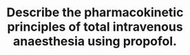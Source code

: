 ---
title: "Describe the pharmacokinetic principles of total intravenous anaesthesia using propofol."
entityType: SAQ
exam: PEX
college: ANZCA
year: 2008
sitting: B
question: 2
passRate: 52
EC_expectedDomains:
- "The essence of the question is for candidates to relate knowledge of the pharmacokinetics of propofol to what is being observed when propofol is being administered for total intravenous anaesthesia."
- "So it is important to explain why the rates of infusion vary at differing times such as at commencement, slightly after commencement and after a long period of infusion through reference to how the body is dealing with propofol."
- "The most points that attracted marks included brief definition of the goal of TIVA i.e. to reach and maintain a central com partm ent serum or effect site concentration of propofol at a level adequate for anaesthesia, descriptions, diagrams and equations which dealt w ith the im portance of an initial infusion providing a loading dose given high lipid solubility and central com partm ent volume of distribution, then the need to allow for redistribution and metabolism and then largely metabolism alone to maintain a steady serum or effect site concentration."
- "Also descriptions of how propofol behaves pharmacokinetically when TIVA is ceased received credit, as well as details of its clearance."
- "Propofol is a highly important drug critical to the practice of anaesthesia so a relatively high standard was expected."
EC_extraCredit:
- "There are many facts, diagrams and equations that attracted marks relating to propofol but the better marks were reserved for candidates who pointed out the significance of this information to what is happening with the syringe driver."
- "It should be pointed out that candidates who chose to explain pharmacokinetic behaviour in relation to total intravenous anaesthesia(TIVA) using only prose were not penalised if their explanations were clear and indicated an appropriate depth of knowledge."
EC_errorsCommon:
- "It is advisable that candidates not waste valuable time drawing molecules of propofol or writing long introductions that don’t deal directly with the question that was asked."
---